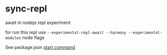 # sync-repl
await in nodejs repl experiment

for run this repl use `--experimental-repl-await --harmony --experimental-modules` node flags


See package.json [start command](https://github.com/alexstep/sync-repl/blob/master/package.json#L7)
